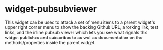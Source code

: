 # widget-pubsubviewer
This widget can be used to attach a set of menu items to a parent widget's upper right corner menu to show the backing Github URL, a forking link, test links, and the inline pubsub viewer which lets you see what signals this widget publishes and subscribes to as well as documentation on the methods/properties inside the parent widget.
